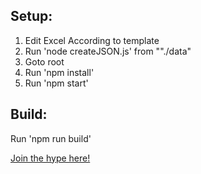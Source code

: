 ## Setup:

1. Edit Excel According to template
2. Run 'node createJSON.js' from ""./data"
3. Goto root
4. Run 'npm install'
5. Run 'npm start'

## Build:

Run 'npm run build'

[Join the hype here!](https://VM-2018.surge.sh)
